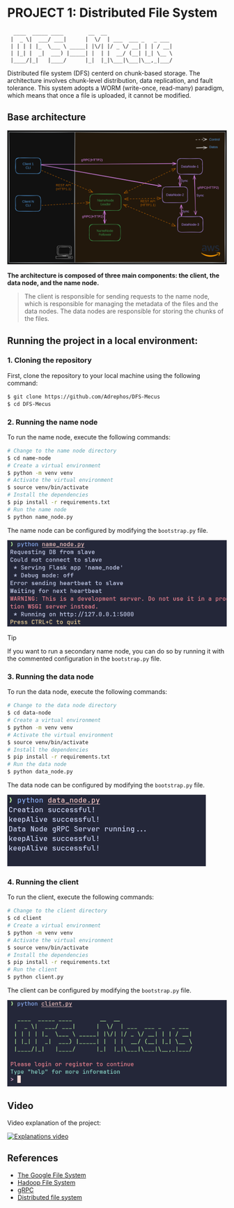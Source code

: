 # PROJECT 1: Distributed File System
```
  ____  _____ ____        __  __
 |  _ \|  ___/ ___|      |  \/  | ___  ___ _   _ ___ 
 | | | | |_  \___ \ _____| |\/| |/ _ \/ __| | | / __|
 | |_| |  _|  ___) |_____| |  | |  __/ (__| |_| \__ \
 |____/|_|   |____/      |_|  |_|\___|\___|\__,_|___/

```
Distributed file system (DFS) centerd on chunk-based storage.
The architecture involves chunk-level distribution, data replication,
and fault tolerance. This system adopts a WORM (write-once, read-many)
paradigm, which means that once a file is uploaded, it cannot be modified.

## Base architecture 

![image](./images/architecture.png)

**The architecture is composed of three main components: the client, the data node, and the name node.**

> The client is responsible for sending requests to the name node,
> which is responsible for managing the metadata of the files and the data nodes.
> The data nodes are responsible for storing the chunks of the files.

## Running the project in a local environment:

### 1. Cloning the repository
First, clone the repository to your local machine using the following command:
```bash
$ git clone https://github.com/Adrephos/DFS-Mecus
$ cd DFS-Mecus
```

### 2. Running the name node
To run the name node, execute the following commands:
```bash
# Change to the name node directory
$ cd name-node
# Create a virtual environment
$ python -m venv venv
# Activate the virtual environment
$ source venv/bin/activate
# Install the dependencies
$ pip install -r requirements.txt
# Run the name node
$ python name_node.py
```
The name node can be configured by modifying the `bootstrap.py` file.

![Name Node](./images/name_node.png)

> [!TIP]
> If you want to run a secondary name node, you can do so by running it with the commented configuration in the `bootstrap.py` file.

### 3. Running the data node
To run the data node, execute the following commands:
```bash
# Change to the data node directory
$ cd data-node
# Create a virtual environment
$ python -m venv venv
# Activate the virtual environment
$ source venv/bin/activate
# Install the dependencies
$ pip install -r requirements.txt
# Run the data node
$ python data_node.py
```
The data node can be configured by modifying the `bootstrap.py` file.

![Data Node](./images/data_node.png)

### 4. Running the client
To run the client, execute the following commands:
```bash
# Change to the client directory
$ cd client
# Create a virtual environment
$ python -m venv venv
# Activate the virtual environment
$ source venv/bin/activate
# Install the dependencies
$ pip install -r requirements.txt
# Run the client
$ python client.py
```
The client can be configured by modifying the `bootstrap.py` file.

![Client](./images/client.png)

## Video

Video explanation of the project:

[![Explanations video](https://img.youtube.com/vi/WKrXh_C2Iak/maxresdefault.jpg)](https://youtu.be/WKrXh_C2Iak)

## References
- [The Google File System](https://g.co/kgs/XzwmU76)
- [Hadoop File System](https://es.wikipedia.org/wiki/Hadoop_Distributed_File_System)
- [gRPC](https://grpc.io/docs)
- [Distributed file system](https://en.wikipedia.org/wiki/Distributed_data_store)
